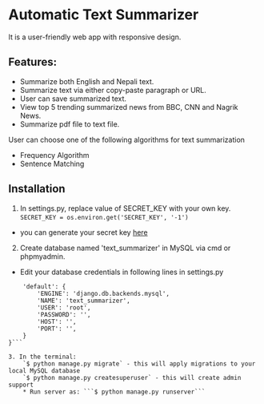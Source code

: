 # Automatic Text Summarizer

It is a user-friendly web app with responsive design.

## Features:
- Summarize both English and Nepali text.
- Summarize text via either copy-paste paragraph or URL.
- User can save summarized text.
- View top 5 trending summarized news from BBC, CNN and Nagrik News.
- Summarize pdf file to text file.

User can choose one of the following algorithms for text summarization

- Frequency Algorithm
- Sentence Matching

## Installation

1. In settings.py, replace value of SECRET_KEY with your own key.
```SECRET_KEY = os.environ.get('SECRET_KEY', '-1')```
- you can generate your secret key [here](https://www.miniwebtool.com/django-secret-key-generator/) 
2. Create database named 'text_summarizer' in MySQL via cmd or phpmyadmin.
- Edit your database credentials in following lines in settings.py
```DATABASES = {
    'default': {
        'ENGINE': 'django.db.backends.mysql',
        'NAME': 'text_summarizer',
        'USER': 'root',
        'PASSWORD': '',
        'HOST': '',
        'PORT': '',
    }
}```

3. In the terminal:
    `$ python manage.py migrate` - this will apply migrations to your local MySQL database
    `$ python manage.py createsuperuser` - this will create admin support
    * Run server as: ```$ python manage.py runserver```
